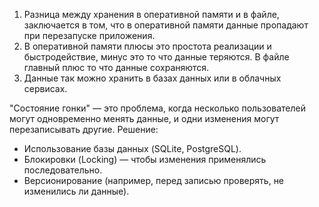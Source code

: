 1. Разница между хранения в оперативной памяти и в файле, заключается в том, что в оперативной памяти данные пропадают при перезапуске приложения.
2. В оперативной памяти плюсы это простота реализации и быстродействие, минус это то что данные теряются. В файле главный плюс то что данные сохраняются.
3. Данные так можно хранить в базах данных или в облачных сервисах.

"Состояние гонки" — это проблема, когда несколько пользователей могут одновременно менять данные, и одни изменения могут перезаписывать другие.
Решение:
- Использование базы данных (SQLite, PostgreSQL).
- Блокировки (Locking) — чтобы изменения применялись последовательно.
- Версионирование (например, перед записью проверять, не изменились ли данные).
